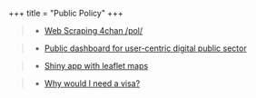 +++ 
title = "Public Policy" 
+++

>- [Web Scraping 4chan /pol/](https://hungry-bhaskara-720cf0.netlify.com/post/web-scraping-4chan-pol/)

>- [Public dashboard for user-centric digital public sector](https://hungry-bhaskara-720cf0.netlify.com/post/public-dashboard-for-user-centric-digital-public-sector/)

>- [Shiny app with leaflet maps](https://hungry-bhaskara-720cf0.netlify.com/post/shiny-app-with-leaflet-maps/)

>- [Why would I need a visa?](https://e-lle-phant.com/post/why-would-i-need-a-visa/)